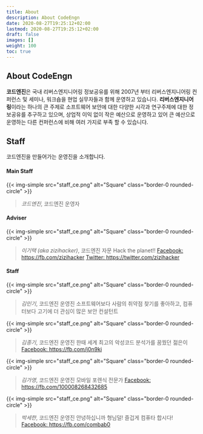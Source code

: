 ```yaml
---
title: About
description: About CodeEngn
date: 2020-08-27T19:25:12+02:00
lastmod: 2020-08-27T19:25:12+02:00
draft: false
images: []
weight: 100
toc: true
---
```


## About CodeEngn

**코드엔진**은 국내 리버스엔지니어링 정보공유를 위해 2007년 부터 리버스엔지니어링 컨퍼런스 및 세미나, 워크숍을 현업 실무자들과 함께 운영하고 있습니다. **리버스엔지니어링**이라는 하나의 큰 주제로 소프트웨어 보안에 대한 다양한 시각과 연구주제에 대한 정보공유를 추구하고 있으며, 상업적 이익 없이 작은 예산으로 운영하고 있어 큰 예산으로 운영하는 다른 컨퍼런스에 비해 여러 가지로 부족 할 수 있습니다.

## Staff

코드엔진을 만들어가는 운영진을 소개합니다.

#### Main Staff
{{< img-simple src="staff_ce.png" alt="Square" class="border-0 rounded-circle" >}}
> *코드엔진*, 코드엔진 운영자

#### Adviser
{{< img-simple src="staff_ce.png" alt="Square" class="border-0 rounded-circle" >}}
> *이기택 (aka zizihacker)*, 코드엔진 자문 
> Hack the planet!! 
> <a href='https://fb.com/zizihacker' target='_blank'>Facebook: https://fb.com/zizihacker</a> 
> <a href='https://twitter.com/zizihacker' target='_blank'>Twitter: https://twitter.com/zizihacker</a> 

#### Staff
{{< img-simple src="staff_ce.png" alt="Square" class="border-0 rounded-circle" >}}
> *김민기*, 코드엔진 운영진 
> 소프트웨어보다 사람의 취약점 찾기를 좋아하고, 컴퓨터보다 고기에 더 관심이 많은 보안 컨설턴트

{{< img-simple src="staff_ce.png" alt="Square" class="border-0 rounded-circle" >}}
> *김종기*, 코드엔진 운영진 
> 한때 세계 최고의 악성코드 분석가를 꿈꿨던 젊은이 
> <a href='https://fb.com/j0n9ki' target='_blank'>Facebook: https://fb.com/j0n9ki</a>

{{< img-simple src="staff_ce.png" alt="Square" class="border-0 rounded-circle" >}}
> *김가영*, 코드엔진 운영진 
> 모바일 포렌식 전문가 
> <a href='https://fb.com/100008268432685' target='_blank'>Facebook: https://fb.com/100008268432685</a>

{{< img-simple src="staff_ce.png" alt="Square" class="border-0 rounded-circle" >}}
> *박세한*, 코드엔진 운영진 
> 안녕하십니까 형님덜! 즐겁게 컴퓨타 합시다! 
> <a href='https://fb.com/combab0' target='_blank'>Facebook: https://fb.com/combab0</a>
